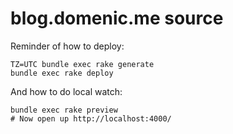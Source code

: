 # blog.domenic.me source

Reminder of how to deploy:

```
TZ=UTC bundle exec rake generate
bundle exec rake deploy
```

And how to do local watch:

```
bundle exec rake preview
# Now open up http://localhost:4000/
```
